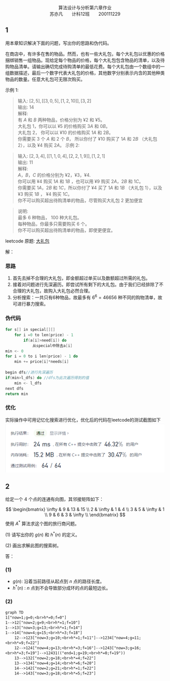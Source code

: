 <center>
    算法设计与分析第六章作业<br>
    苏亦凡&emsp;&emsp;计科12班&emsp;&emsp;200111229
</center>

## 1

用本章知识解决下面的问题，写出你的思路和伪代码。

在商店中，有许多在售的物品。然而，也有一些大礼包，每个大礼包以优惠的价格捆绑销售一组物品。现给定每个物品的价格，每个大礼包包含物品的清单，以及待购物品清单。请输出确切完成待购清单的最低花费。每个大礼包由一个数组中的一组数据描述，最后一个数字代表大礼包的价格，其他数字分别表示内含的其他种类物品的数量。任意大礼包可无限次购买。

示例 $1$:

> 输入: $[2,5], [[3,0,5],[1,2,10]], [3,2]$  
> 输出: $14$  
> 解释:   
> 有 $A$ 和 $B$ 两种物品，价格分别为 $¥2$ 和 $¥5$。  
> 大礼包 $1$，你可以以 $¥5$ 的价格购买 $3A$ 和 $0B$。  
> 大礼包 $2$， 你可以以 $¥10$ 的价格购买 $1A$ 和 $2B$。  
> 你需要买 $3$ 个 $A$ 和 $2$ 个 $B$， 所以你付了 $¥10$ 购买了 $1A$ 和 $2B$ （大礼包 $2$），以及 $¥4$ 购买 $2A$。
示例 $2$:

> 输入: $[2,3,4], [[1,1,0,4],[2,2,1,9]], [1,2,1]$  
> 输出: $11$  
> 解释:   
> $A$，$B$，$C$ 的价格分别为 $¥2$，$¥3$，$¥4$.  
> 你可以用 $¥4$ 购买 $1A$ 和 $1B$ ，也可以用 $¥9$ 购买 $2A$，$2B$ 和 $1C$。  
> 你需要买 $1A$，$2B$ 和 $1C$，所以你付了 $¥4$ 买了 $1A$ 和 $1B$ （大礼包 $1$），以及 $¥3$ 购买 $1B$ ， $¥4$ 购买 $1C$。  
> 你不可以购买超出待购清单的物品，尽管购买大礼包 $2$ 更加便宜

> 说明:  
>  最多 $6$ 种物品， $100$ 种大礼包。  
>  每种物品，你最多只需要购买 $6$ 个。  
>  你不可以购买超出待购清单的物品，即使更便宜。

leetcode 原题: [大礼包](https://leetcode-cn.com/problems/shopping-offers/)

解：

### 思路

1. 首先去掉不合理的大礼包，即金额超过单买以及数额超过所需的礼包。
2. 接着对问题进行先深遍历。即尝试所有剩下的大礼包。由于我们已经排除了不合理的大礼包，故购入大礼包必然合理。
3. 分析搜索：一共只有6种物品，故最多有 $6^6=46656$ 种不同的购物清单，故可进行暴力搜索。



### 伪代码

```c
for s[] in special[][]
    for i =0 to len(price) - 1
        if(a[i]>need[i]) do
            从special中除去a[i]
min <- 0
for i = 0 to i len(price) - 1 do
    min += price[i]*needs[i]

begin dfs//进行先深遍历
if(min>l_dfs) do //dfs为此次遍历得到的值
    min <- l_dfs
next dfs
return min
```
### 优化

实际操作中可用记忆化搜索进行优化，优化后的代码在leetcode的测试截图如下
![1](1.png)


## 2

给定一个 $4$ 个点的连通有向图，其邻接矩阵如下：

$$
\begin{bmatrix}
  \infty & 9 & 13 & 15 \\
  2 & \infty & 1 & 4 \\
  3 & 5 & \infty & 1 \\
  9 & 6 & 3 & \infty \\
\end{bmatrix}
$$
使用 $A^*$ 算法求这个图的旅行商问题。

(1) 请写出你的 $g(n)$ 和 $h^*(n)$ 的定义。

(2) 画出求解此图的搜索树。

答：

### (1)

- $g(n)$: 沿着当前路径从起点到 $n$ 点的路径长度。
- $h^*(n)$ : $n$ 点到不会导致部分成环的点的最短边长。

### (2)

```mermaid
graph TD
1["now=1;g=0;<br>h*=0;f=0"]
1-->12["now=2;g=9;<br>h*=1;f=10"]
1-->13["now=3;g=13;<br>h*=1;f=14"]
1-->14["now=4;g=15;<br>h*=3;f=18"]
    12-->123["now=3;g=10;<br>h*=1;f=11"]-->1234["now=4;g=11;<br>h*=9;f=22"]
    12-->124["now=4;g=13;<br>h*=3;f=16"]-->1243["now=3;g=16;<br>h*=3;f=19"]-->12431(("end=1;g=19;<br>h*=0;f=19"))
    13-->132["now=2;g=18;<br>h*=4;f=22"]
    13-->134["now=4;g=14;<br>h*=6;f=20"]
    14-->142["now=2;g=21;<br>h*=1;f=22"]
    14-->143["now=3;g=18;<br>h*=5;f=23"]
```